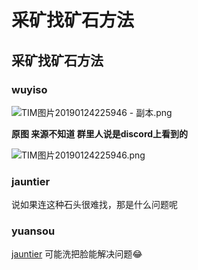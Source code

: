 # 采矿找矿石方法

## 采矿找矿石方法

### wuyiso

![TIM&#x56FE;&#x7247;20190124225946 - &#x526F;&#x672C;.png](https://cdn.elitedanger.cn/FisHPuwyGV7AJvNMlhHa3grtRI57.png)

**原图 来源不知道 群里人说是discord上看到的**

![TIM&#x56FE;&#x7247;20190124225946.png](https://cdn.elitedanger.cn/FvwzqaQ5RdI7Xj5Icj7z9nhOg63Q.png)

### jauntier

说如果连这种石头很难找，那是什么问题呢

### yuansou

[jauntier](https://forum.elitedanger.cn/d/150/2) 可能洗把脸能解决问题😂

